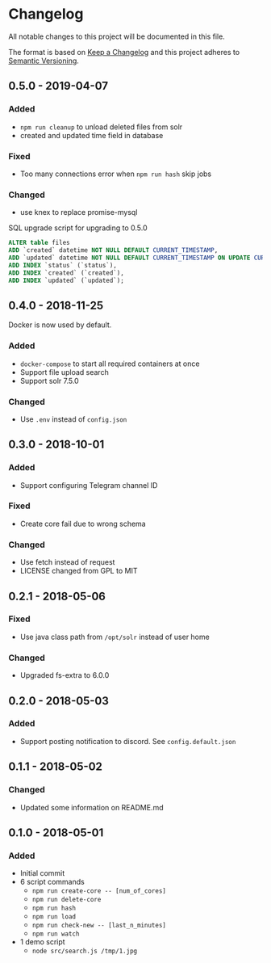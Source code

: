 # Changelog
All notable changes to this project will be documented in this file.

The format is based on [Keep a Changelog](http://keepachangelog.com/en/1.0.0/)
and this project adheres to [Semantic Versioning](http://semver.org/spec/v2.0.0.html).

## 0.5.0 - 2019-04-07
### Added
- `npm run cleanup` to unload deleted files from solr
- created and updated time field in database

### Fixed
- Too many connections error when `npm run hash` skip jobs

### Changed
- use knex to replace promise-mysql

SQL upgrade script for upgrading to 0.5.0
```sql
ALTER table files
ADD `created` datetime NOT NULL DEFAULT CURRENT_TIMESTAMP,
ADD `updated` datetime NOT NULL DEFAULT CURRENT_TIMESTAMP ON UPDATE CURRENT_TIMESTAMP,
ADD INDEX `status` (`status`),
ADD INDEX `created` (`created`),
ADD INDEX `updated` (`updated`);
```

## 0.4.0 - 2018-11-25
Docker is now used by default.
### Added
- `docker-compose` to start all required containers at once
- Support file upload search
- Support solr 7.5.0

### Changed
- Use `.env` instead of `config.json`

## 0.3.0 - 2018-10-01
### Added
- Support configuring Telegram channel ID

### Fixed
- Create core fail due to wrong schema

### Changed
- Use fetch instead of request
- LICENSE changed from GPL to MIT

## 0.2.1 - 2018-05-06
### Fixed
- Use java class path from `/opt/solr` instead of user home

### Changed
- Upgraded fs-extra to 6.0.0

## 0.2.0 - 2018-05-03
### Added
- Support posting notification to discord. See `config.default.json`

## 0.1.1 - 2018-05-02
### Changed
- Updated some information on README.md

## 0.1.0 - 2018-05-01
### Added
- Initial commit
- 6 script commands
  - `npm run create-core -- [num_of_cores]`
  - `npm run delete-core`
  - `npm run hash`
  - `npm run load`
  - `npm run check-new -- [last_n_minutes]`
  - `npm run watch`
- 1 demo script
  - `node src/search.js /tmp/1.jpg`
